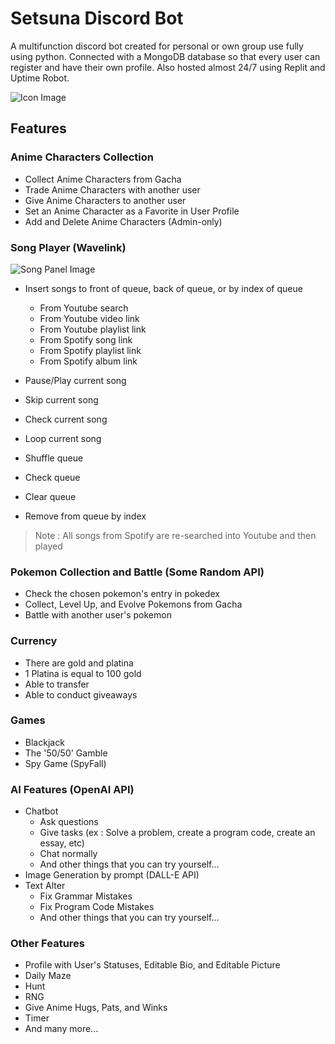# Setsuna Discord Bot

A multifunction discord bot created for personal or own group use fully using python.
Connected with a MongoDB database so that every user can register and have
their own profile. Also hosted almost 24/7 using Replit and Uptime Robot.

![Icon Image](https://cdn.discordapp.com/attachments/995337235211763722/1055085621812678786/image.png)

## Features

### Anime Characters Collection
- Collect Anime Characters from Gacha
- Trade Anime Characters with another user
- Give Anime Characters to another user
- Set an Anime Character as a Favorite in User Profile
- Add and Delete Anime Characters (Admin-only)

### Song Player (Wavelink)

![Song Panel Image](https://cdn.discordapp.com/attachments/995337235211763722/1055340252333604904/image.png)

- Insert songs to front of queue, back of queue, or by index of queue
  - From Youtube search
  - From Youtube video link
  - From Youtube playlist link
  - From Spotify song link
  - From Spotify playlist link
  - From Spotify album link
  
- Pause/Play current song
- Skip current song
- Check current song
- Loop current song
- Shuffle queue
- Check queue
- Clear queue
- Remove from queue by index
> Note : All songs from Spotify are re-searched into Youtube and then played

### Pokemon Collection and Battle (Some Random API)
- Check the chosen pokemon's entry in pokedex
- Collect, Level Up, and Evolve Pokemons from Gacha
- Battle with another user's pokemon

### Currency
- There are gold and platina
- 1 Platina is equal to 100 gold
- Able to transfer
- Able to conduct giveaways

### Games
- Blackjack
- The '50/50' Gamble
- Spy Game (SpyFall)

### AI Features (OpenAI API)
- Chatbot
  - Ask questions
  - Give tasks (ex : Solve a problem, create a program code, create an essay, etc)
  - Chat normally
  - And other things that you can try yourself...
- Image Generation by prompt (DALL-E API)
- Text Alter
  - Fix Grammar Mistakes
  - Fix Program Code Mistakes
  - And other things that you can try yourself...

### Other Features
- Profile with User's Statuses, Editable Bio, and Editable Picture
- Daily Maze
- Hunt
- RNG
- Give Anime Hugs, Pats, and Winks
- Timer
- And many more...
